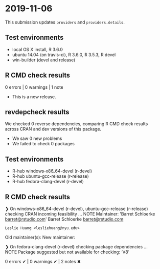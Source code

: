 # 2019-11-06 

 This submission updates `providers` and `providers.details`. 

 
## Test environments
* local OS X install, R 3.6.0
* ubuntu 14.04 (on travis-ci), R 3.6.0, R 3.5.3, R devel
* win-builder (devel and release)

## R CMD check results

0 errors | 0 warnings | 1 note

* This is a new release.
 

 ## revdepcheck results

We checked 0 reverse dependencies, comparing R CMD check results across CRAN and dev versions of this package.

 * We saw 0 new problems
 * We failed to check 0 packages
 
 ## Test environments
- R-hub windows-x86_64-devel (r-devel)
- R-hub ubuntu-gcc-release (r-release)
- R-hub fedora-clang-devel (r-devel)

## R CMD check results
❯ On windows-x86_64-devel (r-devel), ubuntu-gcc-release (r-release)
  checking CRAN incoming feasibility ... NOTE
  Maintainer: 'Barret Schloerke <barret@rstudio.com>'
    Barret Schloerke <barret@rstudio.com>
  
    Leslie Huang <lesliehuang@nyu.edu>
  Old maintainer(s):
  New maintainer:

❯ On fedora-clang-devel (r-devel)
  checking package dependencies ... NOTE
  Package suggested but not available for checking: ‘V8’

0 errors ✔ | 0 warnings ✔ | 2 notes ✖